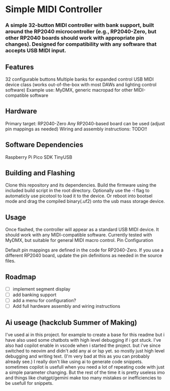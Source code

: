 # Simple MIDI Controller

### A simple 32-button MIDI controller with bank support, built around the RP2040 microcontroller (e.g., RP2040-Zero, but other RP2040 boards should work with appropriate pin changes). Designed for compatibility with any software that accepts USB MIDI input.
## Features

  32 configurable buttons
  Multiple banks for expanded control
  USB MIDI device class (works out-of-the-box with most DAWs and lighting control software)
  Example use: MyDMX, generic macropad for other MIDI-compatible software

## Hardware

  Primary target: RP2040-Zero
  Any RP2040-based board can be used (adjust pin mappings as needed)
  Wiring and assembly instructions: TODO!!

## Software Dependencies

  Raspberry Pi Pico SDK
  TinyUSB

## Building and Flashing

  Clone this repository and its dependencies.
  Build the firmware using the included build script in the root directory. 
  Optionally use the -l flag to automaticly use picotool to load it to the device.
  Or reboot into bootsel mode and drag the compiled binary(.uf2) onto the usb mass storage device. 

## Usage

Once flashed, the controller will appear as a standard USB MIDI device. It should work with any MIDI-compatible software. Currently tested with MyDMX, but suitable for general MIDI macro control.
Pin Configuration

  Default pin mappings are defined in the code for RP2040-Zero.
  If you use a different RP2040 board, update the pin definitions as needed in the source files.

## Roadmap

  - [ ] implement segment display
  - [ ] add banking support
  - [ ] add a menu for configuration?
  - [ ] Add full hardware assembly and wiring instructions
  
## Ai useage (hackclub Summer of Making)
I've used ai in this project. for example to create a base for this readme but i have also used some chatbots with high level debugging if i got stuck.
I've also had copilot enable in vscode when i started the project. but i've since switched to neovim and didn't add any ai or lsp yet. so mostly just high level debugging and writing text. (I'm very bad at this as you can probably already see.)
I really don't like using ai to generate code snippets. sometimes copilot is usefull when you need a lot of repeating code with just a simple parameter changing. But the rest of the time it is pretty useless imo and things like chatgpt/gemini make too many mistakes or inefficiencies to be usefull for snippets.
